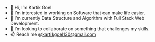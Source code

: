- 👋 Hi, I’m Kartik Goel
- 👀 I’m interested in working on Software that can make life easier.
- 🌱 I’m currently Data Structure and Algorithm with Full Stack Web Development.
- 💞️ I’m looking to collaborate on something that challenges my skills.
- 📫 Reach me @kartikgoel130@gmail.com

<!---
kartikgoel130/kartikgoel130 is a ✨ special ✨ repository because its `README.md` (this file) appears on your GitHub profile.
You can click the Preview link to take a look at your changes.
--->
